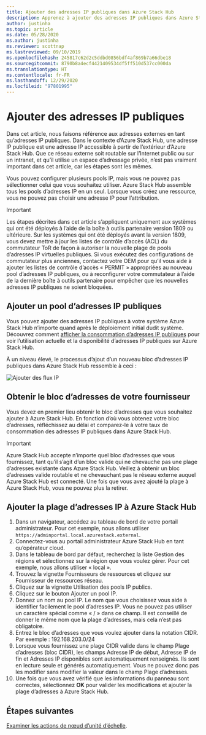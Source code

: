 ```yaml
---
title: Ajouter des adresses IP publiques dans Azure Stack Hub
description: Apprenez à ajouter des adresses IP publiques dans Azure Stack Hub.
author: justinha
ms.topic: article
ms.date: 05/28/2020
ms.author: justinha
ms.reviewer: scottnap
ms.lastreviewed: 09/10/2019
ms.openlocfilehash: 245817c62d2c5ddbd0856bdf4af869b7a66dbe18
ms.sourcegitcommit: 8790b8a4ecf4421409534df5ff510d537cc000da
ms.translationtype: HT
ms.contentlocale: fr-FR
ms.lasthandoff: 12/29/2020
ms.locfileid: "97801995"
---
```

# <a name="add-public-ip-addresses"></a>Ajouter des adresses IP publiques

Dans cet article, nous faisons référence aux adresses externes en tant qu’adresses IP publiques. Dans le contexte d’Azure Stack Hub, une adresse IP publique est une adresse IP accessible à partir de l’extérieur d’Azure Stack Hub. Que ce réseau externe soit routable sur l’Internet public ou sur un intranet, et qu’il utilise un espace d’adressage privée, n’est pas vraiment important dans cet article, car les étapes sont les mêmes. 

Vous pouvez configurer plusieurs pools IP, mais vous ne pouvez pas sélectionner celui que vous souhaitez utiliser. Azure Stack Hub assemble tous les pools d’adresses IP en un seul. Lorsque vous créez une ressource, vous ne pouvez pas choisir une adresse IP pour l’attribution.

> [!IMPORTANT]
> Les étapes décrites dans cet article s’appliquent uniquement aux systèmes qui ont été déployés à l’aide de la boîte à outils partenaire version 1809 ou ultérieure. Sur les systèmes qui ont été déployés avant la version 1809, vous devez mettre à jour les listes de contrôle d’accès (ACL) du commutateur ToR de façon à autoriser la nouvelle plage de pools d’adresses IP virtuelles publiques. Si vous exécutez des configurations de commutateur plus anciennes, contactez votre OEM pour qu’il vous aide à ajouter les listes de contrôle d’accès « PERMIT » appropriées au nouveau pool d’adresses IP publiques, ou à reconfigurer votre commutateur à l’aide de la dernière boîte à outils partenaire pour empêcher que les nouvelles adresses IP publiques ne soient bloquées.

## <a name="add-a-public-ip-address-pool"></a>Ajouter un pool d’adresses IP publiques
Vous pouvez ajouter des adresses IP publiques à votre système Azure Stack Hub n’importe quand après le déploiement initial dudit système. Découvrez comment [afficher la consommation d’adresses IP publiques](azure-stack-viewing-public-ip-address-consumption.md) pour voir l’utilisation actuelle et la disponibilité d’adresses IP publiques sur Azure Stack Hub.

À un niveau élevé, le processus d’ajout d’un nouveau bloc d’adresses IP publiques dans Azure Stack Hub ressemble à ceci :

 ![Ajouter des flux IP](media/azure-stack-add-ips/flow.svg)

## <a name="obtain-the-address-block-from-your-provider"></a>Obtenir le bloc d’adresses de votre fournisseur
Vous devez en premier lieu obtenir le bloc d’adresses que vous souhaitez ajouter à Azure Stack Hub. En fonction d’où vous obtenez votre bloc d’adresses, réfléchissez au délai et comparez-le à votre taux de consommation des adresses IP publiques dans Azure Stack Hub.

> [!IMPORTANT]
> Azure Stack Hub accepte n’importe quel bloc d’adresses que vous fournissez, tant qu’il s’agit d’un bloc valide qui ne chevauche pas une plage d’adresses existante dans Azure Stack Hub. Veillez à obtenir un bloc d’adresses valide routable et ne chevauchant pas le réseau externe auquel Azure Stack Hub est connecté. Une fois que vous avez ajouté la plage à Azure Stack Hub, vous ne pouvez plus la retirer.

## <a name="add-the-ip-address-range-to-azure-stack-hub"></a>Ajouter la plage d’adresses IP à Azure Stack Hub

1. Dans un navigateur, accédez au tableau de bord de votre portail administrateur. Pour cet exemple, nous allons utiliser `https://adminportal.local.azurestack.external`.
2. Connectez-vous au portail administrateur Azure Stack Hub en tant qu’opérateur cloud.
3. Dans le tableau de bord par défaut, recherchez la liste Gestion des régions et sélectionnez sur la région que vous voulez gérer. Pour cet exemple, nous allons utiliser « local ».
4. Trouvez la vignette Fournisseurs de ressources et cliquez sur Fournisseur de ressources réseau.
5. Cliquez sur la vignette Utilisation des pools IP publics.
6. Cliquez sur le bouton Ajouter un pool IP.
7. Donnez un nom au pool IP. Le nom que vous choisissez vous aide à identifier facilement le pool d’adresses IP. Vous ne pouvez pas utiliser un caractère spécial comme « / » dans ce champ. Il est conseillé de donner le même nom que la plage d’adresses, mais cela n’est pas obligatoire.
8. Entrez le bloc d’adresses que vous voulez ajouter dans la notation CIDR. Par exemple : 192.168.203.0/24
9. Lorsque vous fournissez une plage CIDR valide dans le champ Plage d’adresses (bloc CIDR), les champs Adresse IP de début, Adresse IP de fin et Adresses IP disponibles sont automatiquement renseignés. Ils sont en lecture seule et générés automatiquement. Vous ne pouvez donc pas les modifier sans modifier la valeur dans le champ Plage d’adresses.
10. Une fois que vous avez vérifié que les informations du panneau sont correctes, sélectionnez **OK** pour valider les modifications et ajouter la plage d’adresses à Azure Stack Hub.


## <a name="next-steps"></a>Étapes suivantes 
[Examiner les actions de nœud d’unité d’échelle](azure-stack-node-actions.md).

